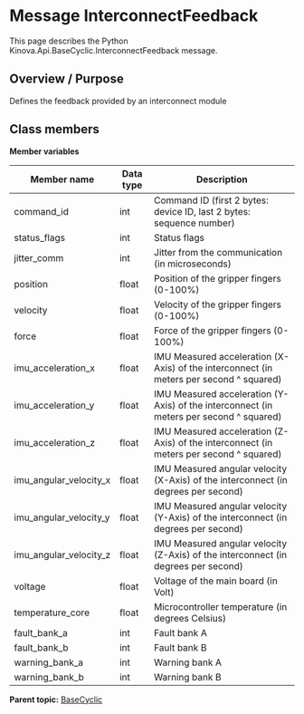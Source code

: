 # Message InterconnectFeedback

This page describes the Python Kinova.Api.BaseCyclic.InterconnectFeedback message.

## Overview / Purpose

Defines the feedback provided by an interconnect module

## Class members

 **Member variables** 

|Member name|Data type|Description|
|-----------|---------|-----------|
|command\_id|int|Command ID \(first 2 bytes: device ID, last 2 bytes: sequence number\)|
|status\_flags|int|Status flags|
|jitter\_comm|int|Jitter from the communication \(in microseconds\)|
|position|float|Position of the gripper fingers \(0-100%\)|
|velocity|float|Velocity of the gripper fingers \(0-100%\)|
|force|float|Force of the gripper fingers \(0-100%\)|
|imu\_acceleration\_x|float|IMU Measured acceleration \(X-Axis\) of the interconnect \(in meters per second ^ squared\)|
|imu\_acceleration\_y|float|IMU Measured acceleration \(Y-Axis\) of the interconnect \(in meters per second ^ squared\)|
|imu\_acceleration\_z|float|IMU Measured acceleration \(Z-Axis\) of the interconnect \(in meters per second ^ squared\)|
|imu\_angular\_velocity\_x|float|IMU Measured angular velocity \(X-Axis\) of the interconnect \(in degrees per second\)|
|imu\_angular\_velocity\_y|float|IMU Measured angular velocity \(Y-Axis\) of the interconnect \(in degrees per second\)|
|imu\_angular\_velocity\_z|float|IMU Measured angular velocity \(Z-Axis\) of the interconnect \(in degrees per second\)|
|voltage|float|Voltage of the main board \(in Volt\)|
|temperature\_core|float|Microcontroller temperature \(in degrees Celsius\)|
|fault\_bank\_a|int|Fault bank A|
|fault\_bank\_b|int|Fault bank B|
|warning\_bank\_a|int|Warning bank A|
|warning\_bank\_b|int|Warning bank B|

**Parent topic:** [BaseCyclic](../references/summary_BaseCyclic.md)

